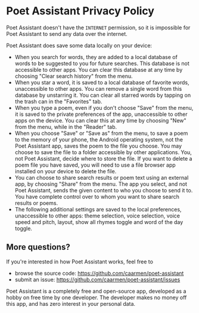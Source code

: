 Poet Assistant Privacy Policy
=============================

Poet Assistant doesn't have the `INTERNET` permission, so it is impossible for Poet Assistant to send any data over the internet.

Poet Assistant does save some data locally on your device:

* When you search for words, they are added to a local database of words to be suggested to you for future searches.  This database is not accessible to other apps. You can clear this database at any time by choosing "Clear search history" from the menu.
* When you star a word, it is saved to a local database of favorite words, unaccessible to other apps.  You can remove a single word from this database by unstarring it. You can clear all starred words by tapping on the trash can in the "Favorites" tab.
* When you type a poem, even if you don't choose "Save" from the menu, it is saved to the private preferences of the app, unaccessible to other apps on the device.  You can clear this at any time by choosing "New" from the menu, while in the "Reader" tab.
* When you choose "Save" or "Save as" from the menu, to save a poem to the memory of your phone, the Android operating system, not the Poet Assistant app, saves the poem to the file you choose.  You may choose to save the file to a folder accessible by other applications. You, not Poet Assistant, decide where to store the file. If you want to delete a poem file you have saved, you will need to use a file browser app installed on your device to delete the file.
* You can choose to share search results or poem text using an external app, by choosing "Share" from the menu.  The app you select, and not Poet Assistant, sends the given content to who you choose to send it to.  You have complete control over to whom you want to share search results or poems.
* The following additional settings are saved to the local preferences, unaccessible to other apps: theme selection, voice selection, voice speed and pitch, layout, show all rhymes toggle and word of the day toggle.


More questions?
--------------

If you're interested in how Poet Assistant works, feel free to 
* browse the source code: https://github.com/caarmen/poet-assistant
* submit an issue: https://github.com/caarmen/poet-assistant/issues

Poet Assistant is a completely free and open-source app, developed as a hobby on free time by one developer.  The developer makes no money off this app, and has zero interest in your personal data.
